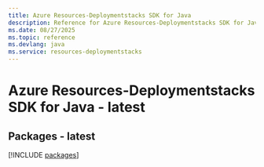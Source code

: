 ```yaml
---
title: Azure Resources-Deploymentstacks SDK for Java
description: Reference for Azure Resources-Deploymentstacks SDK for Java
ms.date: 08/27/2025
ms.topic: reference
ms.devlang: java
ms.service: resources-deploymentstacks
---
```

# Azure Resources-Deploymentstacks SDK for Java - latest
## Packages - latest
[!INCLUDE [packages](resources-deploymentstacks-index.md)]